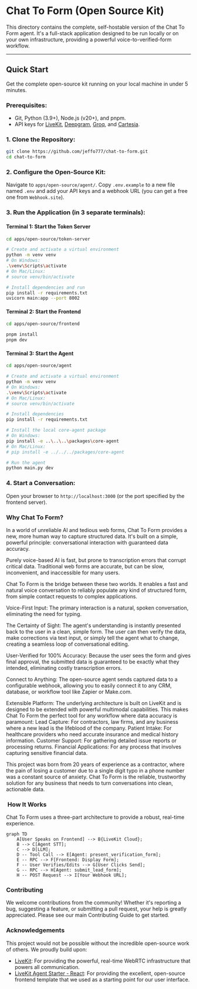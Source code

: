 # Chat To Form (Open Source Kit)

This directory contains the complete, self-hostable version of the Chat To Form agent. It's a full-stack application designed to be run locally or on your own infrastructure, providing a powerful voice-to-verified-form workflow.

---

##  Quick Start

Get the complete open-source kit running on your local machine in under 5 minutes.

### Prerequisites:

*   Git, Python (3.9+), Node.js (v20+), and pnpm.
*   API keys for [LiveKit](https://cloud.livekit.io/), [Deepgram](https://deepgram.com/), [Groq](https://groq.com/), and [Cartesia](https://cartesia.ai/).

### 1. Clone the Repository:

```bash
git clone https://github.com/jeffo777/chat-to-form.git
cd chat-to-form
```
### 2. Configure the Open-Source Kit:
Navigate to `apps/open-source/agent/`. Copy `.env.example` to a new file named `.env` and add your API keys and a webhook URL (you can get a free one from `Webhook.site`).

### 3. Run the Application (in 3 separate terminals):
#### Terminal 1: Start the Token Server
```bash
cd apps/open-source/token-server

# Create and activate a virtual environment
python -m venv venv
# On Windows:
.\venv\Scripts\activate
# On Mac/Linux:
# source venv/bin/activate

# Install dependencies and run
pip install -r requirements.txt
uvicorn main:app --port 8002
```
#### Terminal 2: Start the Frontend
```bash
cd apps/open-source/frontend

pnpm install
pnpm dev
```
#### Terminal 3: Start the Agent
```bash
cd apps/open-source/agent

# Create and activate a virtual environment
python -m venv venv
# On Windows:
.\venv\Scripts\activate
# On Mac/Linux:
# source venv/bin/activate

# Install dependencies
pip install -r requirements.txt

# Install the local core-agent package
# On Windows:
pip install -e ..\..\..\packages\core-agent
# On Mac/Linux:
# pip install -e ../../../packages/core-agent

# Run the agent
python main.py dev
```
### 4. Start a Conversation:
Open your browser to `http://localhost:3000` (or the port specified by the frontend server).

### Why Chat To Form?
In a world of unreliable AI and tedious web forms, Chat To Form provides a new, more human way to capture structured data. It's built on a simple, powerful principle: conversational interaction with guaranteed data accuracy.

Purely voice-based AI is fast, but prone to transcription errors that corrupt critical data. Traditional web forms are accurate, but can be slow, inconvenient, and inaccessible for many users.

Chat To Form is the bridge between these two worlds. It enables a fast and natural voice conversation to reliably populate any kind of structured form, from simple contact requests to complex applications.

Voice-First Input: The primary interaction is a natural, spoken conversation, eliminating the need for typing.

The Certainty of Sight: The agent's understanding is instantly presented back to the user in a clean, simple form. The user can then verify the data, make corrections via text input, or simply tell the agent what to change, creating a seamless loop of conversational editing.

User-Verified for 100% Accuracy: Because the user sees the form and gives final approval, the submitted data is guaranteed to be exactly what they intended, eliminating costly transcription errors.

Connect to Anything: The open-source agent sends captured data to a configurable webhook, allowing you to easily connect it to any CRM, database, or workflow tool like Zapier or Make.com.

Extensible Platform: The underlying architecture is built on LiveKit and is designed to be extended with powerful multimodal capabilities.
This makes Chat To Form the perfect tool for any workflow where data accuracy is paramount:
Lead Capture: For contractors, law firms, and any business where a new lead is the lifeblood of the company.
Patient Intake: For healthcare providers who need accurate insurance and medical history information.
Customer Support: For gathering detailed issue reports or processing returns.
Financial Applications: For any process that involves capturing sensitive financial data.

This project was born from 20 years of experience as a contractor, where the pain of losing a customer due to a single digit typo in a phone number was a constant source of anxiety. Chat To Form is the reliable, trustworthy solution for any business that needs to turn conversations into clean, actionable data.

### ️ How It Works
Chat To Form uses a three-part architecture to provide a robust, real-time experience.
```mermaid
graph TD
    A[User Speaks on Frontend] --> B{LiveKit Cloud};
    B --> C[Agent STT];
    C --> D[LLM];
    D -- Tool Call --> E[Agent: present_verification_form];
    E -- RPC --> F[Frontend: Display Form];
    F -- User Verifies/Edits --> G[User Clicks Send];
    G -- RPC --> H[Agent: submit_lead_form];
    H -- POST Request --> I[Your Webhook URL];
```
### Contributing
We welcome contributions from the community! Whether it's reporting a bug, suggesting a feature, or submitting a pull request, your help is greatly appreciated. Please see our main Contributing Guide to get started.

### Acknowledgements
This project would not be possible without the incredible open-source work of others. We proudly build upon:
*   [LiveKit](https://livekit.io/): For providing the powerful, real-time WebRTC infrastructure that powers all communication.
*   [LiveKit Agent Starter - React](https://github.com/livekit/agent-starter-react): For providing the excellent, open-source frontend template that we used as a starting point for our user interface.
